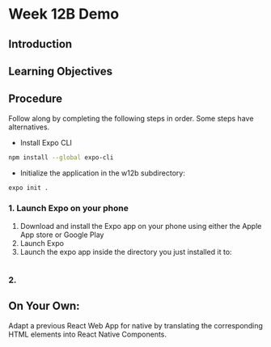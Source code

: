 # Week 12B Demo
## Introduction

## Learning Objectives
 
## Procedure
Follow along by completing the following steps in order. Some steps have alternatives.

- Install Expo CLI

```bash
npm install --global expo-cli
```

- Initialize the application in the w12b subdirectory:

```bash
expo init .
```

### 1. Launch Expo on your phone

1. Download and install the Expo app on your phone using either the Apple App store or Google Play
2. Launch Expo
3. Launch the expo app inside the directory you just installed it to:

```bash

```


### 2. 
## On Your Own:
Adapt a previous React Web App for native by translating the corresponding HTML elements into React Native Components. 
